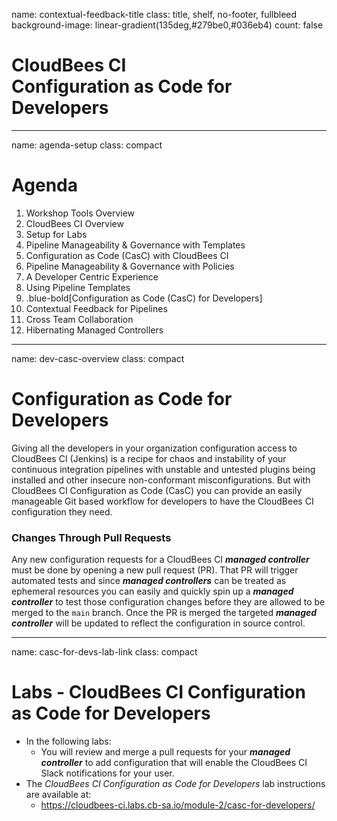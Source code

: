 name: contextual-feedback-title
class: title, shelf, no-footer, fullbleed
background-image: linear-gradient(135deg,#279be0,#036eb4)
count: false

# CloudBees CI<br>Configuration as Code for Developers

---
name: agenda-setup
class: compact

# Agenda

1. Workshop Tools Overview
2. CloudBees CI Overview
3. Setup for Labs
4. Pipeline Manageability & Governance with Templates
5. Configuration as Code (CasC) with CloudBees CI
6. Pipeline Manageability & Governance with Policies
7. A Developer Centric Experience
8. Using Pipeline Templates
9. .blue-bold[Configuration as Code (CasC) for Developers]
10. Contextual Feedback for Pipelines
11. Cross Team Collaboration
12. Hibernating Managed Controllers

---
name: dev-casc-overview
class: compact

# Configuration as Code for Developers

Giving all the developers in your organization configuration access to CloudBees CI (Jenkins) is a recipe for chaos and instability of your continuous integration pipelines with unstable and untested plugins being installed and other insecure non-conformant misconfigurations. But with CloudBees CI Configuration as Code (CasC) you can provide an easily manageable Git based workflow for developers to have the CloudBees CI configuration they need.


### Changes Through Pull Requests

Any new configuration requests for a CloudBees CI ***managed controller*** must be done by opening a new pull request (PR). That PR will trigger automated tests and since ***managed controllers*** can be treated as ephemeral resources you can easily and quickly spin up a ***managed controller*** to test those configuration changes before they are allowed to be merged to the `main` branch. Once the PR is merged the targeted ***managed controller*** will be updated to reflect the configuration in source control.

---
name: casc-for-devs-lab-link
class: compact

# Labs - CloudBees CI Configuration as Code for Developers

* In the following labs:
  *  You will review and merge a pull requests for your ***managed controller*** to add configuration that will enable the CloudBees CI Slack notifications for your user.
* The *CloudBees CI Configuration as Code for Developers* lab instructions are available at: 
  * https://cloudbees-ci.labs.cb-sa.io/module-2/casc-for-developers/
